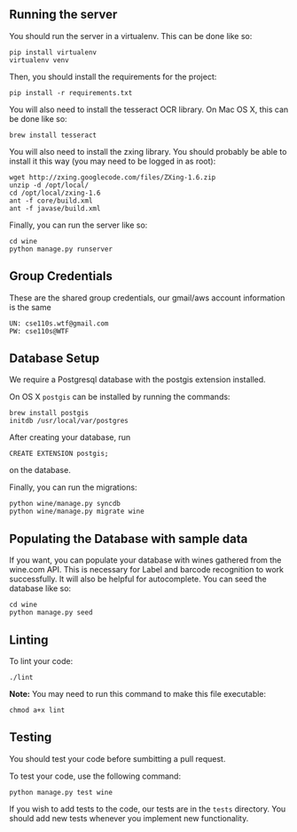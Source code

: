 Running the server
------------------

You should run the server in a virtualenv. This can be done like so:

    pip install virtualenv
    virtualenv venv

Then, you should install the requirements for the project:

    pip install -r requirements.txt

You will also need to install the tesseract OCR library. On Mac OS X,
this can be done like so:

    brew install tesseract

You will also need to install the zxing library. You should probably be able
to install it this way (you may need to be logged in as root):

    wget http://zxing.googlecode.com/files/ZXing-1.6.zip
    unzip -d /opt/local/
    cd /opt/local/zxing-1.6 
    ant -f core/build.xml
    ant -f javase/build.xml

Finally, you can run the server like so:

    cd wine
    python manage.py runserver
	
Group Credentials
------------------

These are the shared group credentials, our gmail/aws account information is the same

    UN: cse110s.wtf@gmail.com
    PW: cse110s@WTF

Database Setup
---------------

We require a Postgresql database with the postgis extension installed.

On OS X `postgis` can be installed by running the commands:

    brew install postgis
    initdb /usr/local/var/postgres

After creating your database, run

    CREATE EXTENSION postgis;

on the database.

Finally, you can run the migrations:

    python wine/manage.py syncdb
    python wine/manage.py migrate wine


Populating the Database with sample data
----------------------------------------

If you want, you can populate your database with wines gathered from
the wine.com API. This is necessary for Label and barcode recognition to work
successfully. It will also be helpful for autocomplete. You can seed the database
like so:

    cd wine
    python manage.py seed



Linting
-------

To lint your code:

    ./lint

**Note:** You may need to run this command to make this file executable:

    chmod a+x lint
    
Testing
-------

You should test your code before sumbitting a pull request.

To test your code, use the following command:

    python manage.py test wine
    
    
If you wish to add tests to the code, our tests are in the `tests` directory. You should
add new tests whenever you implement new functionality.
